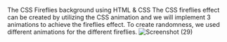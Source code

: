 The CSS Fireflies background using HTML & CSS
The CSS fireflies effect can be created by utilizing the CSS animation and we will implement 3 animations to achieve the fireflies effect. To create randomness, we used different animations for the different fireflies.
![Screenshot (29)](https://github.com/NickeySharma/Flies/assets/126977002/ad95fbe6-de9f-4a49-ba81-01794e9c3c0e)
